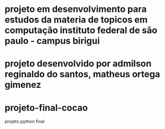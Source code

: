 # projeto em desenvolvimento para estudos da materia de topicos em computação instituto federal de são paulo - campus birigui
# projeto desenvolvido por admilson reginaldo do santos, matheus ortega gimenez
# projeto-final-cocao

projeto python final
